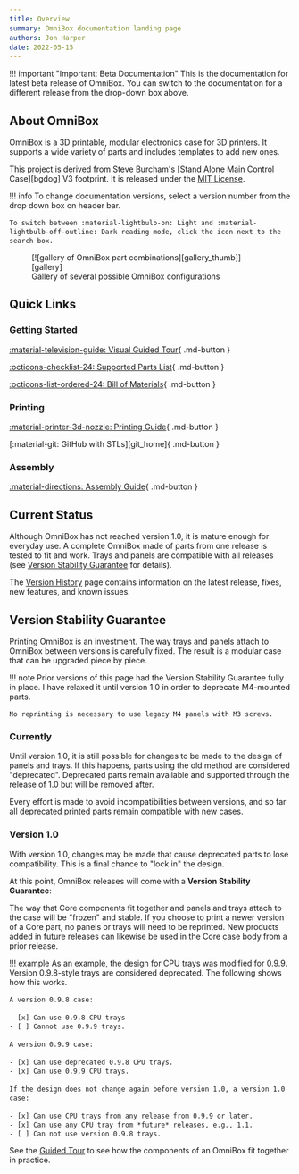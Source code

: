 ```yaml
---
title: Overview
summary: OmniBox documentation landing page
authors: Jon Harper
date: 2022-05-15
---
```


!!! important "Important: Beta Documentation"
    This is the documentation for latest beta release of OmniBox. You can switch to the documentation for a different release from the drop-down box above.

## About OmniBox

OmniBox is a 3D printable, modular electronics case for 3D printers. It supports a wide variety of parts and includes templates to add new ones. 

This project is derived from Steve Burcham's [Stand Alone Main Control Case][bgdog] V3 footprint. It is released under the [MIT License][license].

!!! info
    To change documentation versions, select a version number from the drop down box on header bar.

    To switch between :material-lightbulb-on: Light and :material-lightbulb-off-outline: Dark reading mode, click the icon next to the search box.

<figure markdown>
  [![gallery of OmniBox part combinations][gallery_thumb]][gallery]
  <figcaption>Gallery of several possible OmniBox configurations</figcaption>
</figure>

## Quick Links

### Getting Started

[:material-television-guide: Visual Guided Tour][tour]{ .md-button }

[:octicons-checklist-24: Supported Parts List][support]{ .md-button }

[:octicons-list-ordered-24: Bill of Materials][bom]{ .md-button }

### Printing

[:material-printer-3d-nozzle: Printing Guide][printing]{ .md-button }

[:material-git: GitHub with STLs][git_home]{ .md-button }

### Assembly

[:material-directions: Assembly Guide][assembly]{ .md-button }

## Current Status

Although OmniBox has not reached version 1.0, it is mature enough for everyday use. A complete OmniBox made of parts from one release is tested to fit and work. Trays and panels are compatible with all releases (see [Version Stability Guarantee](#version-stability-guarantee) for details).

The [Version History][current_release] page contains information on the latest release, fixes, new features, and known issues.

## Version Stability Guarantee

Printing OmniBox is an investment. The way trays and panels attach to OmniBox between versions is carefully fixed. The result is a modular case that can be upgraded piece by piece.

!!! note
    Prior versions of this page had the Version Stability Guarantee fully in place. I have relaxed it until version 1.0 in order to deprecate M4-mounted parts.

    No reprinting is necessary to use legacy M4 panels with M3 screws.

### Currently

Until version 1.0, it is still possible for changes to be made to the design of panels and trays. If this happens, parts using the old method are considered "deprecated". Deprecated parts remain available and supported through the release of 1.0 but will be removed after. 

Every effort is made to avoid incompatibilities between versions, and so far all deprecated printed parts remain compatible with new cases.

### Version 1.0

With version 1.0, changes may be made that cause deprecated parts to lose compatibility. This is a final chance to "lock in" the design.

At this point, OmniBox releases will come with a **Version Stability Guarantee**:

The way that Core components fit together and panels and trays attach to the case will be "frozen" and stable. If you choose to print a newer version of a Core part, no panels or trays will need to be reprinted. New products added in future releases can likewise be used in the Core case body from a prior release.

!!! example
    As an example, the design for CPU trays was modified for 0.9.9. Version 0.9.8-style trays are considered deprecated. The following shows how this works.
    
    A version 0.9.8 case:

    - [x] Can use 0.9.8 CPU trays
    - [ ] Cannot use 0.9.9 trays.

    A version 0.9.9 case:

    - [x] Can use deprecated 0.9.8 CPU trays.
    - [x] Can use 0.9.9 CPU trays.

    If the design does not change again before version 1.0, a version 1.0 case:

    - [x] Can use CPU trays from any release from 0.9.9 or later.
    - [x] Can use any CPU tray from *future* releases, e.g., 1.1.
    - [ ] Can not use version 0.9.8 trays.

See the [Guided Tour][tour] to see how the components of an OmniBox fit together in practice.

[gallery_thumb]: img/examples/gallery_thumb.png
[gallery]: img/examples/gallery.png

[current_release]: history/index.md "Version History (Current Release)"
[tour]:     tour.md                 "Guided Tour"
[support]:  support/index.md        "Supported Parts List"
[bom]:      bom.md                  "Bill of Materials"
[printing]: printing.md             "Printing Guide"
[assembly]: assembly_v2/index.md       "Assembly Guide"
[license]:  license.md              "Contributing and License"